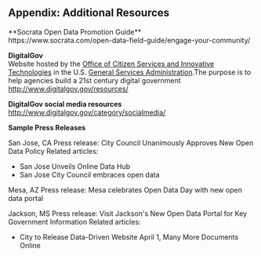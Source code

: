 <h2>Appendix: Additional Resources</h2>
**Socrata Open Data Promotion Guide**
<br>https://www.socrata.com/open-data-field-guide/engage-your-community/</br>

**DigitalGov**
<br>Website hosted by the <a href="http://www.gsa.gov/portal/category/25729">Office of Citizen Services and Innovative Technologies</a> in the U.S. <a href="http://www.gsa.gov/portal/category/100000">General Services Administration</a>.The purpose is to help agencies build a 21st century digital government</br>
http://www.digitalgov.gov/resources/

**DigitalGov social media resources**
http://www.digitalgov.gov/category/socialmedia/

**Sample Press Releases**

San Jose, CA
Press release: City Council Unanimously Approves New Open Data Policy 
Related articles:
* San Jose Unveils Online Data Hub 
* San Jose City Council embraces open data

Mesa, AZ
Press release: Mesa celebrates Open Data Day with new open data portal

Jackson, MS
Press release: Visit Jackson's New Open Data Portal for Key Government Information
Related articles:
* City to Release Data-Driven Website April 1, Many More Documents Online
